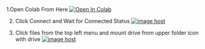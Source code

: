 

1.Open Colab From Here <a target="_blank" href="https://colab.research.google.com/github/AsadIslam111/Drive-File-Transfer/blob/main/Shared_File_Transfer.ipynb">
  <img src="https://colab.research.google.com/assets/colab-badge.svg" alt="Open In Colab"/>
</a>


2. Click Connect and Wait for Connected Status <a href="https://imgbox.com/ZOyO1VQu" target="_blank"><img src="https://images2.imgbox.com/7b/c1/ZOyO1VQu_o.png" alt="image host"/></a>

3. Click files from the top left menu and mount drive from upper folder icon with drive <a href="https://imgbox.com/J554XLQV" target="_blank"><img src="https://thumbs2.imgbox.com/2d/28/J554XLQV_t.png" alt="image host"/></a>

